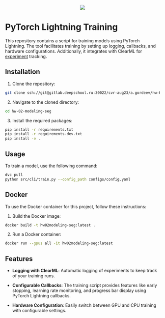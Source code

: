 <div align="center">
<p>
<a align="left"  target="_blank">
<img src="logo.png"></a>
</p>
</div>

# PyTorch Lightning Training

This repository contains a script for training models using PyTorch Lightning. The tool facilitates training by setting up logging, callbacks, and hardware configurations. Additionally, it integrates with ClearML for [experiment](https://app.clear.ml/projects/eead857ec4d54b01a846c5a04ef8b7b6/experiments/2d86bd66838e4e1c967a79ff10b5996a/output/execution) tracking.

## Installation

1. Clone the repository:

```bash
git clone ssh://git@gitlab.deepschool.ru:30022/cvr-aug23/a.gordeev/hw-02-modeling-seg.git
```

2. Navigate to the cloned directory:

```bash
cd hw-02-modeling-seg
```

3. Install the required packages:

```bash
pip install -r requirements.txt
pip install -r requirements-dev.txt
pip install -e .
```

## Usage

To train a model, use the following command:

```bash
dvc pull
python src/cli/train.py --config_path configs/config.yaml

```

## Docker
To use the Docker container for this project, follow these instructions:

1. Build the Docker image:

```bash
docker build -t hw02modeling-seg:latest .
```

2. Run a Docker container:

```bash
docker run --gpus all -it hw02modeling-seg:latest
```

## Features

- **Logging with ClearML**: Automatic logging of experiments to keep track of your training runs.

- **Configurable Callbacks**: The training script provides features like early stopping, learning rate monitoring, and progress bar display using PyTorch Lightning callbacks.

- **Hardware Configuration**: Easily switch between GPU and CPU training with configurable settings.
